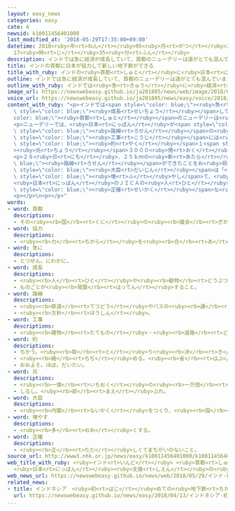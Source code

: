 ```yaml
---
layout: easy_news
categories: easy
cate: 6
newsid: k10011456401000
last_modified_at: '2018-05-29T17:35:00+09:00'
datetime: 2018<ruby>年<rt>ねん</rt></ruby>05<ruby>月<rt>がつ</rt></ruby>29<ruby>日<rt>にち</rt></ruby>
  17<ruby>時<rt>じ</rt></ruby>35<ruby>分<rt>ふん</rt></ruby>
description: インドでは急に経済が成長していて、首都のニューデリーは道がとても混んでいます。
title: インドの首都に日本が協力して新しい地下鉄ができる
title_with_ruby: インドの<ruby>首都<rt>しゅと</rt></ruby>に<ruby>日本<rt>にっぽん</rt></ruby>が<ruby>協力<rt>きょうりょく</rt></ruby>して<ruby>新<rt>あたら</rt></ruby>しい<ruby>地下鉄<rt>ちかてつ</rt></ruby>ができる
outline: インドでは急に経済が成長していて、首都のニューデリーは道がとても混んでいます。
outline_with_ruby: インドでは<ruby>急<rt>きゅう</rt></ruby>に<ruby>経済<rt>けいざい</rt></ruby>が<ruby>成長<rt>せいちょう</rt></ruby>していて、<ruby>首都<rt>しゅと</rt></ruby>のニューデリーは<ruby>道<rt>みち</rt></ruby>がとても<ruby>混<rt>こ</rt></ruby>んでいます。
image_url: https://newswebeasy.github.io/ja201805/news/web/image/2018/05/29/K10011456401_1805290037_1805290041_01_02.jpg
voice_url: https://newswebeasy.github.io/ja201805/news/easy/voice/2018/05/29/k10011456401000.mp4
content_with_ruby: "<p>インドでは<span style=\"color: blue;\"><ruby>急<rt>きゅう</rt></ruby>に</span><ruby>経済<rt>けいざい</rt></ruby>が<span\
  \ style=\"color: blue;\"><ruby>成長<rt>せいちょう</rt></ruby></span>していて、<span style=\"\
  color: blue;\"><ruby>首都<rt>しゅと</rt></ruby></span>のニューデリーは<ruby>道<rt>みち</rt></ruby>がとても<ruby>混<rt>こ</rt></ruby>んでいます。</p>\n\
  <p>ニューデリーでは、<ruby>日本<rt>にっぽん</rt></ruby>が<span style=\"color: blue;\"><ruby>協力<rt>きょうりょく</rt></ruby></span>して２０<ruby>年<rt>ねん</rt></ruby><ruby>前<rt>まえ</rt></ruby>から<ruby>地下鉄<rt>ちかてつ</rt></ruby>を<ruby>作<rt>つく</rt></ruby>っています。<ruby>今年<rt>ことし</rt></ruby>の<ruby>終<rt>お</rt></ruby>わりまでに、８つの<span\
  \ style=\"color: blue;\"><ruby>路線<rt>ろせん</rt></ruby></span>の<ruby>地下鉄<rt>ちかてつ</rt></ruby>を<ruby>全部<rt>ぜんぶ</rt></ruby>で３５０ｋｍ<ruby>作<rt>つく</rt></ruby>る<ruby>予定<rt>よてい</rt></ruby>です。<ruby>地下鉄<rt>ちかてつ</rt></ruby>の<span\
  \ style=\"color: blue;\"><ruby>工事<rt>こうじ</rt></ruby></span>には<ruby>全部<rt>ぜんぶ</rt></ruby>で<span\
  \ style=\"color: blue;\"><ruby>約<rt>やく</rt></ruby></span>１<span style=\"color: blue;\"\
  ><ruby>兆<rt>ちょう</rt></ruby></span>３０００<ruby>億<rt>おく</rt></ruby><ruby>円<rt>えん</rt></ruby>かかります。<ruby>日本<rt>にっぽん</rt></ruby>が<ruby>半分<rt>はんぶん</rt></ruby>のお<ruby>金<rt>かね</rt></ruby>を<ruby>出<rt>だ</rt></ruby>しています。</p>\n\
  <p>２８<ruby>日<rt>にち</rt></ruby>、２５ｋｍの<ruby>新<rt>あたら</rt></ruby>しい<span style=\"color:\
  \ blue;\"><ruby>路線<rt>ろせん</rt></ruby></span>ができたことをお<ruby>祝<rt>いわ</rt></ruby>いする<ruby>式<rt>しき</rt></ruby>がありました。<ruby>式<rt>しき</rt></ruby>に<ruby>出席<rt>しゅっせき</rt></ruby>したインドの<span\
  \ style=\"color: blue;\"><ruby>大臣<rt>だいじん</rt></ruby></span>は「<ruby>地下鉄<rt>ちかてつ</rt></ruby>に<ruby>乗<rt>の</rt></ruby>る<ruby>人<rt>ひと</rt></ruby>を<span\
  \ style=\"color: blue;\"><ruby>増<rt>ふ</rt></ruby>やし</span>て、<ruby>道<rt>みち</rt></ruby>が<ruby>混<rt>こ</rt></ruby>まないようにしたいと<ruby>思<rt>おも</rt></ruby>います」と<ruby>話<rt>はな</rt></ruby>しました。\n\
  <ruby>日本<rt>にっぽん</rt></ruby>のＪＩＣＡの<ruby>人<rt>ひと</rt></ruby>は「<ruby>日本<rt>にっぽん</rt></ruby>のように<ruby>安全<rt>あんぜん</rt></ruby>で<span\
  \ style=\"color: blue;\"><ruby>正確<rt>せいかく</rt></ruby></span>な<ruby>地下鉄<rt>ちかてつ</rt></ruby>にしたいです」と<ruby>話<rt>はな</rt></ruby>しました。</p>\n\
  <p></p>\n<p></p>"
words:
- word: 首都
  descriptions:
  - その<ruby><rb>国</rb><rt>くに</rt></ruby>の<ruby><rb>議会</rb><rt>ぎかい</rt></ruby>や<ruby><rb>中心</rb><rt>ちゅうしん</rt></ruby>になる<ruby><rb>役所</rb><rt>やくしょ</rt></ruby>のある<ruby><rb>都市</rb><rt>とし</rt></ruby>。<ruby><rb>日本</rb><rt>にっぽん</rt></ruby>の<ruby><rb>東京</rb><rt>とうきょう</rt></ruby>、アメリカのワシントンなど。<ruby><rb>首府</rb><rt>しゅふ</rt></ruby>。
- word: 協力
  descriptions:
  - <ruby><rb>力</rb><rt>ちから</rt></ruby>を<ruby><rb>合</rb><rt>あ</rt></ruby>わせて、ものごとを<ruby><rb>行</rb><rt>おこな</rt></ruby>うこと。
- word: 急に
  descriptions:
  - とつぜん。にわかに。
- word: 成長
  descriptions:
  - <ruby><rb>人</rb><rt>ひと</rt></ruby>や<ruby><rb>動物</rb><rt>どうぶつ</rt></ruby>が<ruby><rb>育</rb><rt>そだ</rt></ruby>って<ruby><rb>大</rb><rt>おお</rt></ruby>きくなること。
  - ものごとが<ruby><rb>発展</rb><rt>はってん</rt></ruby>すること。
- word: 路線
  descriptions:
  - <ruby><rb>鉄道</rb><rt>てつどう</rt></ruby>やバスの<ruby><rb>通</rb><rt>とお</rt></ruby>る<ruby><rb>道路</rb><rt>どうろ</rt></ruby>。
  - <ruby><rb>方針</rb><rt>ほうしん</rt></ruby>。
- word: 工事
  descriptions:
  - <ruby><rb>建物</rb><rt>たてもの</rt></ruby>・<ruby><rb>道路</rb><rt>どうろ</rt></ruby>・<ruby><rb>橋</rb><rt>はし</rt></ruby>などを<ruby><rb>造</rb><rt>つく</rt></ruby>ったり、<ruby><rb>直</rb><rt>なお</rt></ruby>したりすること。また、その<ruby><rb>仕事</rb><rt>しごと</rt></ruby>。
- word: 約
  descriptions:
  - ちかう。<ruby><rb>取</rb><rt>と</rt></ruby>り<ruby><rb>決</rb><rt>き</rt></ruby>める。
  - <ruby><rb>縮</rb><rt>ちぢ</rt></ruby>める。<ruby><rb>省</rb><rt>はぶ</rt></ruby>く。<ruby><rb>簡単</rb><rt>かんたん</rt></ruby>にする。
  - おおよそ。ほぼ。だいたい。
- word: 兆
  descriptions:
  - <ruby><rb>一億</rb><rt>いちおく</rt></ruby>の<ruby><rb>一万倍</rb><rt>いちまんばい</rt></ruby>。
  - しるし。<ruby><rb>前</rb><rt>まえ</rt></ruby>ぶれ。
- word: 大臣
  descriptions:
  - <ruby><rb>内閣</rb><rt>ないかく</rt></ruby>をつくり、<ruby><rb>国</rb><rt>くに</rt></ruby>の<ruby><rb>政治</rb><rt>せいじ</rt></ruby>で、もっとも<ruby><rb>責任</rb><rt>せきにん</rt></ruby>のある<ruby><rb>人</rb><rt>ひと</rt></ruby>。<ruby><rb>総理大臣</rb><rt>そうりだいじん</rt></ruby>と<ruby><rb>国務大臣</rb><rt>こくむだいじん</rt></ruby>とがある。
- word: 増やす
  descriptions:
  - <ruby><rb>多</rb><rt>おお</rt></ruby>くする。
- word: 正確
  descriptions:
  - <ruby><rb>正</rb><rt>ただ</rt></ruby>しくてまちがいのないこと。
source_url: http://www3.nhk.or.jp/news/easy/k10011456401000/k10011456401000.html
web_title_with_ruby: <ruby>インド<rt>いんど</rt></ruby> <ruby>首都<rt>しゅと</rt></ruby><ruby>渋滞<rt>じゅうたい</rt></ruby><ruby>対策<rt>たいさく</rt></ruby>の<ruby>地下鉄<rt>ちかてつ</rt></ruby>
  <ruby>日本<rt>にっぽん</rt></ruby><ruby>支援<rt>しえん</rt></ruby>の<ruby>新路線<rt>しんろせん</rt></ruby>が<ruby>開通<rt>かいつう</rt></ruby>
web_news_url: https://newswebeasy.github.io/news/web/2018/05/29/インド-首都渋滞対策の地下鉄-日本支援の新路線が開通
related_news:
- title: インドネシア　<ruby>初<rt>はじ</rt></ruby>めての<ruby>地下鉄<rt>ちかてつ</rt></ruby>を<ruby>走<rt>はし</rt></ruby>る<ruby>車両<rt>しゃりょう</rt></ruby>が<ruby>日本<rt>にっぽん</rt></ruby>から<ruby>着<rt>つ</rt></ruby>いた
  url: https://newswebeasy.github.io/news/easy/2018/04/13/インドネシア-初めての地下鉄を走る車両が日本から着いた
...
```


